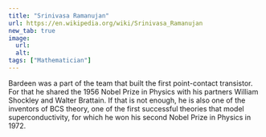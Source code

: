 ```yaml
---
title: "Srinivasa Ramanujan"
url: https://en.wikipedia.org/wiki/Srinivasa_Ramanujan
new_tab: true
image:
  url:
  alt:
tags: ["Mathematician"]
---
```


Bardeen was a part of the team that built the first point-contact transistor. For that he shared the 1956 Nobel Prize in Physics with his partners William Shockley and Walter Brattain. If that is not enough, he is also one of the inventors of BCS theory, one of the first successful theories that model superconductivity, for which he won his second Nobel Prize in Physics in 1972.
